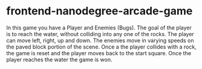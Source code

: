 frontend-nanodegree-arcade-game
===============================

In this game you have a Player and Enemies (Bugs). The goal of the player is to reach the water, without colliding into any one of the rocks. The player can move left, right, up and down. The enemies move in varying speeds on the paved block portion of the scene. Once a the player collides with a rock, the game is reset and the player moves back to the start square. Once the player reaches the water the game is won.